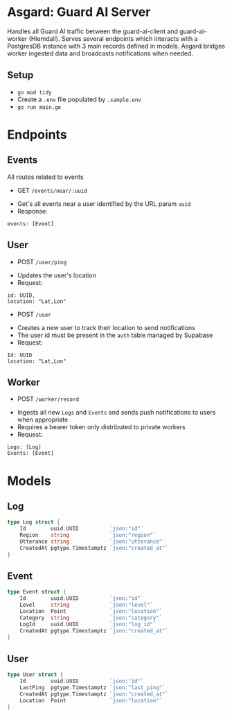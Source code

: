 # Asgard: Guard AI Server

Handles all Guard AI traffic between the guard-ai-client and guard-ai-worker (Hiemdall).
Serves several endpoints which interacts with a PostgresDB instance with 3 main records defined in models.
Asgard bridges worker ingested data and broadcasts notifications when needed.

## Setup

- `go mod tidy`
- Create a `.env` file populated by `.sample.env` 
- `go run main.go`

# Endpoints

## Events

All routes related to events

* GET `/events/near/:uuid`
 - Get's all events near a user identified by the URL param `uuid`
 - Response:
 ```
events: [Event]
 ```

## User

* POST `/user/ping`
 - Updates the user's location
 - Request:
 ```
 id: UUID,
 location: "Lat,Lon"
 ```

* POST `/user`
 - Creates a new user to track their location to send notifications
 - The user id must be present in the `auth` table managed by Supabase
 - Request:
```
Id: UUID
location: "Lat,Lon"
```

## Worker

* POST `/worker/record`
 - Ingests all new `Logs` and `Events` and sends push notifications to users when appropriate
 - Requires a bearer token only distributed to private workers
 - Request:
 ```
 Logs: [Log]
 Events: [Event]
 ```

# Models

## Log

```go
type Log struct {
	Id        uuid.UUID          `json:"id"`
	Region    string             `json:"region"`
	Utterance string             `json:"utterance"`
	CreatedAt pgtype.Timestamptz `json:"created_at"`
}
```

## Event

```go
type Event struct {
	Id        uuid.UUID          `json:"id"`
	Level     string             `json:"level"`
	Location  Point              `json:"location"`
	Category  string             `json:"category"`
	LogId     uuid.UUID          `json:"log_id"`
	CreatedAt pgtype.Timestamptz `json:"created_at"`
}
```

## User

```go
type User struct {
	Id        uuid.UUID          `json:"id"`
	LastPing  pgtype.Timestamptz `json:"last_ping"`
	CreatedAt pgtype.Timestamptz `json:"created_at"`
	Location  Point              `json:"location"`
}
```
